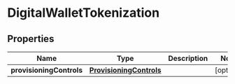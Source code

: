 
# DigitalWalletTokenization

## Properties
Name | Type | Description | Notes
------------ | ------------- | ------------- | -------------
**provisioningControls** | [**ProvisioningControls**](ProvisioningControls.md) |  |  [optional]




